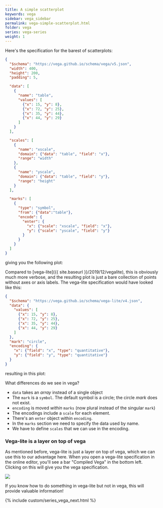 ```yaml
---
title: A simple scatterplot
keywords: vega
sidebar: vega_sidebar
permalink: vega-simple-scatterplot.html
folder: vega
series: vega-series
weight: 1
---
```

Here's the specification for the barest of scatterplots:

```json
{
  "$schema": "https://vega.github.io/schema/vega/v5.json",
  "width": 400,
  "height": 200,
  "padding": 5,

  "data": [
    {
      "name": "table",
      "values": [
        {"x": 15, "y": 8},
        {"x": 72, "y": 25},
        {"x": 35, "y": 44},
        {"x": 44, "y": 29}
      ]
    }
  ],

  "scales": [
    {
      "name": "xscale",
      "domain": {"data": "table", "field": "x"},
      "range": "width"
    },
    {
      "name": "yscale",
      "domain": {"data": "table", "field": "y"},
      "range": "height"
    }
  ],

  "marks": [
    {
      "type": "symbol",
      "from": {"data":"table"},
      "encode": {
        "enter": {
          "x": {"scale": "xscale", "field": "x"},
          "y": {"scale": "yscale", "field": "y"}
        }
      }
    }
  ]
}
```

giving you the following plot:

<div id="vis1"></div>
<script type="text/javascript">
  var yourVlSpec = {
    "$schema": "https://vega.github.io/schema/vega/v5.json",
    "width": 400,
    "height": 200,
    "padding": 5,

    "data": [
      {
        "name": "table",
        "values": [
          {"x": 15, "y": 8},
          {"x": 72, "y": 25},
          {"x": 35, "y": 44},
          {"x": 44, "y": 29}
        ]
      }
    ],

    "scales": [
      {
        "name": "xscale",
        "domain": {"data": "table", "field": "x"},
        "range": "width"
      },
      {
        "name": "yscale",
        "domain": {"data": "table", "field": "y"},
        "range": "height"
      }
    ],

    "marks": [
      {
        "type": "symbol",
        "from": {"data":"table"},
        "encode": {
          "enter": {
            "x": {"scale": "xscale", "field": "x"},
            "y": {"scale": "yscale", "field": "y"}
          }
        }
      }
    ]
  };
  vegaEmbed('#vis1', yourVlSpec);
</script>

<!--
<img src="{{ site.baseurl }}/assets/vega-barest-scatterplot.png" width="50%" />
-->

Compared to [vega-lite]({{ site.baseurl }}/2019/12/vegalite), this is obviously much more verbose, and the resulting plot is just a bare collection of points without axes or axis labels. The vega-lite specification would have looked like this:

```json
{
  "$schema": "https://vega.github.io/schema/vega-lite/v4.json",
  "data": {
    "values": [
      {"x": 15, "y": 8},
      {"x": 72, "y": 25},
      {"x": 35, "y": 44},
      {"x": 44, "y": 29}
    ]
  },
  "mark": "circle",
  "encoding": {
    "x": {"field": "x", "type": "quantitative"},
    "y": {"field": "y", "type": "quantitative"}
  }
}
```

resulting in this plot:

<div id="vis2"></div>
<script type="text/javascript">
  var yourVlSpec = {
    "$schema": "https://vega.github.io/schema/vega-lite/v4.json",
    "data": {
      "values": [
        {"x": 15, "y": 8},
        {"x": 72, "y": 25},
        {"x": 35, "y": 44},
        {"x": 44, "y": 29}
      ]
    },
    "mark": "circle",
    "encoding": {
      "x": {"field": "x", "type": "quantitative"},
      "y": {"field": "y", "type": "quantitative"}
    }
  };
  vegaEmbed('#vis2', yourVlSpec);
</script>
<!--
<img src="{{ site.baseurl }}/assets/vegalite-barest-scatterplot.png" width="300px"/>
-->

What differences do we see in vega?

- `data` takes an _array_ instead of a single object
- The `mark` is a `symbol`. The default symbol is a circle; the circle _mark_ does not exist.
- `encoding` is moved _within_ `marks` (now plural instead of the singular `mark`)
- The encodings include a `scale` for each element.
- There's an `enter` object within `encoding`.
- In the `marks` section we need to specify the data used by name.
- We have to define `scales` that we can use in the encoding.

### Vega-lite is a layer on top of vega
As mentioned before, vega-lite is just a layer on top of vega, which we can use this to our advantage here. When you open a vega-lite specification in the online editor, you'll see a bar "Compiled Vega" in the bottom left. Clicking on this will give you the vega specification.

![]({{site.baseurl}}/assets/vega-from-vegalite.png)

If you know how to do something in vega-lite but not in vega, this will provide valuable information!

{% include custom/series_vega_next.html %}
